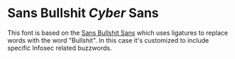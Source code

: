 # Sans Bullshit *Cyber* Sans

This font is based on the [Sans Bullshit Sans](https://github.com/RoelN/SansBullshitSans) which uses ligatures to replace words with the word "Bullshit". In this case it's customized to include specific Infosec related buzzwords.  

